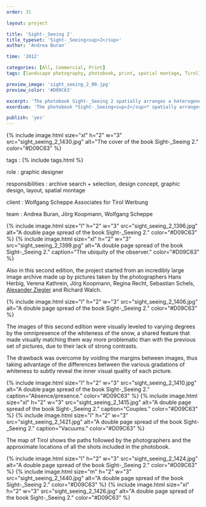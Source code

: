 ```yaml
---
order: 31

layout: project

title: 'Sight-_Seeing 2'
title_typeset: 'Sight-_Seeing<sup>2</sup>'
author: 'Andrea Buran'

time: '2012'

categories: [All, Commercial, Print]
tags: [landscape photography, photobook, print, spatial montage, Tirol]

preview_image: 'sight_seeing_2_00.jpg'
preview_color: '#D09C63'

excerpt: 'The photobook Sight-_Seeing 2 spatially arranges a heterogeneous set of collectively taken pictures of Tyrolean winter landscapes—halfway between tourism’s advertising images and contemporary photos.'
exordium: 'The photobook *Sight-_Seeing<sup>2</sup>* spatially arranges a heterogeneous set of collectively taken pictures of Tyrolean winter landscapes—halfway between tourism’s advertising images and contemporary photos.'

publish: 'yes'
---
```


<div class="figures">
    {% include image.html 
        size="xl" 
        h="2" w="3" 
        src="sight_seeing_2_1430.jpg" 
        alt="The cover of the book Sight-_Seeing 2." 
        color="#D09C63" 
    %}
</div>

tags
: {% include tags.html %}

role
: graphic designer

responsibilities
: archive search + selection, design concept, graphic design, layout, spatial montage

client
: Wolfgang Scheppe Associates for Tirol Werbung

team
: Andrea Buran, Jörg Koopmann, Wolfgang Scheppe

<div class="figures">
    {% include image.html 
        size="l" 
        h="2" w="3" 
        src="sight_seeing_2_1396.jpg" 
        alt="A double page spread of the book Sight-_Seeing 2." 
        color="#D09C63" 
    %}
    {% include image.html 
        size="xl" 
        h="2" w="3" 
        src="sight_seeing_2_1399.jpg" 
        alt="A double page spread of the book Sight-_Seeing 2." 
        caption="The ubiquity of the observer." 
        color="#D09C63" 
    %}
</div>

Also in this second edition, the project started from an incredibly large image archive made up by pictures taken by the photographers Hans Herbig, Verena Kathrein, Jörg Koopmann, Regina Recht, Sebastian Schels, [Alexander Ziegler](http://alexanderziegler.com/ "Alexander Ziegler’s website") and Richard Walch.

<div class="figures">
    {% include image.html 
        size="l" 
        h="2" w="3" 
        src="sight_seeing_2_1406.jpg" 
        alt="A double page spread of the book Sight-_Seeing 2." 
        color="#D09C63" 
    %}
</div>

The images of this second edition were visually leveled to varying degrees by the omnipresence of the whiteness of the snow, a shared feature that made visually matching them way more problematic than with the previous set of pictures, due to their lack of strong contrasts.

The drawback was overcome by voiding the margins between images, thus taking advantage of the differences between the various gradations of whiteness to subtly reveal the inner visual quality of each picture.

<div class="figures">
    {% include image.html 
        size="l" 
        h="2" w="3" 
        src="sight_seeing_2_1410.jpg" 
        alt="A double page spread of the book Sight-_Seeing 2." 
        caption="Absence/presence." 
        color="#D09C63" 
    %}
    {% include image.html 
        size="xl" 
        h="2" w="3" 
        src="sight_seeing_2_1415.jpg" 
        alt="A double page spread of the book Sight-_Seeing 2." 
        caption="Couples." 
        color="#D09C63" 
    %}
    {% include image.html 
        size="l" 
        h="2" w="3" 
        src="sight_seeing_2_1421.jpg" 
        alt="A double page spread of the book Sight-_Seeing 2." 
        caption="Vacuums." 
        color="#D09C63" 
    %}
</div>

The map of Tirol shows the paths followed by the photographers and the approximate locations of all the shots included in the photobook.

<div class="figures">
    {% include image.html 
        size="l" 
        h="2" w="3" 
        src="sight_seeing_2_1424.jpg" 
        alt="A double page spread of the book Sight-_Seeing 2." 
        color="#D09C63" 
    %}
    {% include image.html 
        size="m" 
        h="2" w="3" 
        src="sight_seeing_2_1440.jpg" 
        alt="A double page spread of the book Sight-_Seeing 2." 
        color="#D09C63" 
    %}
    {% include image.html 
        size="xl" 
        h="2" w="3" 
        src="sight_seeing_2_1426.jpg" 
        alt="A double page spread of the book Sight-_Seeing 2." 
        color="#D09C63" 
    %}
</div>